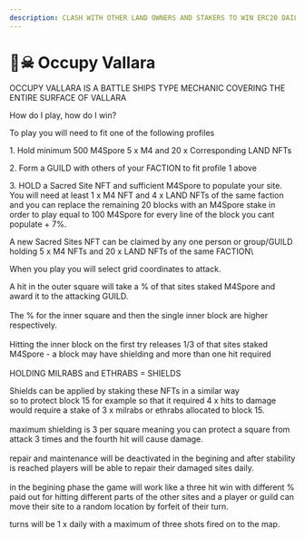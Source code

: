 ```yaml
---
description: CLASH WITH OTHER LAND OWNERS AND STAKERS TO WIN ERC20 DAILY
---
```


# 🏴☠ Occupy Vallara

OCCUPY VALLARA IS A BATTLE SHIPS TYPE MECHANIC COVERING THE ENTIRE SURFACE OF VALLARA



How do I play, how do I win?

To play you will need to fit one of the following profiles

1\. Hold minimum 500 M4Spore 5 x M4 and 20 x Corresponding LAND NFTs

2\. Form a GUILD with others of your FACTION to fit profile 1 above

3\. HOLD a Sacred Site NFT and sufficient M4Spore to populate your site.  You will need at least 1 x M4 NFT and 4 x LAND NFTs of the same faction and you can replace the remaining 20 blocks with an M4Spore stake in order to play equal to 100 M4Spore for every line of the block you cant populate + 7%.

A new Sacred Sites NFT can be claimed by any one person or group/GUILD holding 5 x M4 NFTs and 20 x LAND NFTs of the same FACTION\


When you play you will select grid coordinates to attack.

A hit in the outer square will take a % of that sites staked M4Spore and award it to the attacking GUILD.\
\
The % for the inner square and then the single inner block are higher respectively.  \
\
Hitting the inner block on the first try releases 1/3 of that sites staked M4Spore -  a block may have shielding and more than one hit required\
\
HOLDING MILRABS and ETHRABS = SHIELDS

Shields can be applied by staking these NFTs in a similar way\
so to protect block 15 for example so that it required 4 x hits to damage would require a stake of 3 x milrabs or ethrabs allocated to block 15.\
\
maximum shielding is 3 per square meaning you can protect a square from attack 3 times and the fourth hit will cause damage.\
\
repair and maintenance will be deactivated in the begining and after stability is reached players will be able to repair their damaged sites daily.\
\
in the begining phase the game will work like a three hit win with different % paid out for hitting different parts of the other sites and a player or guild can move their site to a random location by forfeit of their turn.

turns will be 1 x daily with a maximum of three shots fired on to the map.&#x20;

